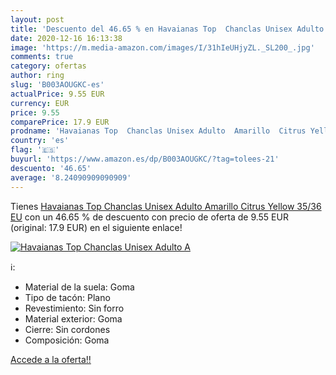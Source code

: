 ```yaml
---
layout: post
title: 'Descuento del 46.65 % en Havaianas Top  Chanclas Unisex Adulto  A'
date: 2020-12-16 16:13:38
image: 'https://m.media-amazon.com/images/I/31hIeUHjyZL._SL200_.jpg'
comments: true
category: ofertas
author: ring
slug: 'B003AOUGKC-es'
actualPrice: 9.55 EUR
currency: EUR
price: 9.55
comparePrice: 17.9 EUR
prodname: 'Havaianas Top  Chanclas Unisex Adulto  Amarillo  Citrus Yellow   35/36 EU'
country: 'es'
flag: '🇪🇸'
buyurl: 'https://www.amazon.es/dp/B003AOUGKC/?tag=tolees-21'
descuento: '46.65'
average: '8.24090909090909'
---
```


Tienes [Havaianas Top  Chanclas Unisex Adulto  Amarillo  Citrus Yellow   35/36 EU](https://www.amazon.es/dp/B003AOUGKC/?tag=tolees-21) con un 46.65 % de descuento con precio de oferta de 9.55 EUR (original: 17.9 EUR) en el siguiente enlace!

[![Havaianas Top  Chanclas Unisex Adulto  A](https://m.media-amazon.com/images/I/31hIeUHjyZL._SL200_.jpg)](https://www.amazon.es/dp/B003AOUGKC/?tag=tolees-21)

ℹ️:

- Material de la suela: Goma
- Tipo de tacón: Plano
- Revestimiento: Sin forro
- Material exterior: Goma
- Cierre: Sin cordones
- Composición: Goma

[Accede a la oferta!!](https://www.amazon.es/dp/B003AOUGKC/?tag=tolees-21)
